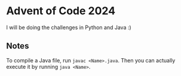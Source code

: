 # Advent of Code 2024

I will be doing the challenges in Python and Java :)


## Notes

To compile a Java file, run `javac <Name>.java`. Then you can actually execute it by running `java <Name>`.
